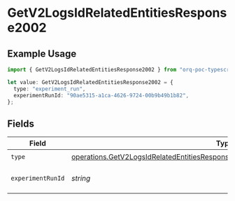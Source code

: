 # GetV2LogsIdRelatedEntitiesResponse2002

## Example Usage

```typescript
import { GetV2LogsIdRelatedEntitiesResponse2002 } from "orq-poc-typescript-multi-env-version/models/operations";

let value: GetV2LogsIdRelatedEntitiesResponse2002 = {
  type: "experiment_run",
  experimentRunId: "90ae5315-a1ca-4626-9724-00b9b49b1b82",
};
```

## Fields

| Field                                                                                                                                                                                  | Type                                                                                                                                                                                   | Required                                                                                                                                                                               | Description                                                                                                                                                                            |
| -------------------------------------------------------------------------------------------------------------------------------------------------------------------------------------- | -------------------------------------------------------------------------------------------------------------------------------------------------------------------------------------- | -------------------------------------------------------------------------------------------------------------------------------------------------------------------------------------- | -------------------------------------------------------------------------------------------------------------------------------------------------------------------------------------- |
| `type`                                                                                                                                                                                 | [operations.GetV2LogsIdRelatedEntitiesResponse200ApplicationJSONResponseBody42Type](../../models/operations/getv2logsidrelatedentitiesresponse200applicationjsonresponsebody42type.md) | :heavy_check_mark:                                                                                                                                                                     | N/A                                                                                                                                                                                    |
| `experimentRunId`                                                                                                                                                                      | *string*                                                                                                                                                                               | :heavy_check_mark:                                                                                                                                                                     | The id of the resource                                                                                                                                                                 |